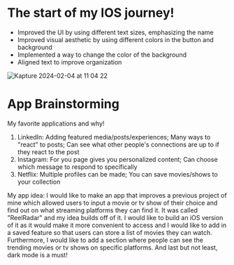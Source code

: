 # The start of my IOS journey!

- Improved the UI by using different text sizes, emphasizing the name
- Improved visual aesthetic by using different colors in the button and background
- Implemented a way to change the color of the background
- Aligned text to improve organization

![Kapture 2024-02-04 at 11 04 22](https://github.com/ashhendrata/intro-to-ios/assets/134671782/8633f5bd-1b46-4d5a-b90d-f9b81dde06e7)


 # App Brainstorming

My favorite applications and why!
1. LinkedIn: Adding featured media/posts/experiences; Many ways to "react" to posts; Can see what other people's connections are up to if they react to the post
2. Instagram: For you page gives you personalized content; Can choose which message to respond to specifically
3. Netflix: Multiple profiles can be made; You can save movies/shows to your collection

My app idea:
I would like to make an app that improves a previous project of mine which allowed users to input a movie or tv show of their choice and find out on what streaming platforms they can find it. It was called "ReelRadar" and my idea builds off of it. I would like to build an iOS version of it as it would make it more convenient to access and I would like to add in a saved feature so that users can store a list of movies they can watch. Furthermore, I would like to add a section where people can see the trending movies or tv shows on specific platforms. And last but not least, dark mode is a must!
